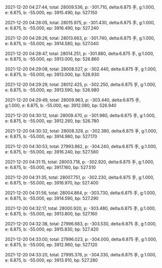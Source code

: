 2021-12-20 04:27:44, total: 28009.536, p: -301.710, delta:6.875 手, g:1.000, e: 6.875, b: -55.000, ep: 3915.490, bp: 527.150

2021-12-20 04:28:05, total: 28015.975, p: -301.430, delta:6.875 手, g:1.000, e: 6.875, b: -55.000, ep: 3916.490, bp: 527.240

2021-12-20 04:28:26, total: 28013.663, p: -301.740, delta:6.875 手, g:1.000, e: 6.875, b: -55.000, ep: 3914.580, bp: 527.040

2021-12-20 04:28:47, total: 28014.251, p: -301.880, delta:6.875 手, g:1.000, e: 6.875, b: -55.000, ep: 3913.000, bp: 526.860

2021-12-20 04:29:08, total: 28008.527, p: -302.440, delta:6.875 手, g:1.000, e: 6.875, b: -55.000, ep: 3913.000, bp: 526.930

2021-12-20 04:29:29, total: 28012.425, p: -302.250, delta:6.875 手, g:1.000, e: 6.875, b: -55.000, ep: 3913.590, bp: 526.980

2021-12-20 04:29:49, total: 28009.963, p: -303.440, delta:6.875 手, g:1.000, e: 6.875, b: -55.000, ep: 3912.080, bp: 526.940

2021-12-20 04:30:12, total: 28009.470, p: -301.980, delta:6.875 手, g:1.000, e: 6.875, b: -55.000, ep: 3912.260, bp: 526.780

2021-12-20 04:30:32, total: 28008.328, p: -302.380, delta:6.875 手, g:1.000, e: 6.875, b: -55.000, ep: 3914.980, bp: 527.170

2021-12-20 04:30:53, total: 27993.862, p: -304.240, delta:6.875 手, g:1.000, e: 6.875, b: -55.000, ep: 3916.240, bp: 527.560

2021-12-20 04:31:15, total: 28003.718, p: -302.920, delta:6.875 手, g:1.000, e: 6.875, b: -55.000, ep: 3917.160, bp: 527.510

2021-12-20 04:31:35, total: 28007.751, p: -302.230, delta:6.875 手, g:1.000, e: 6.875, b: -55.000, ep: 3916.970, bp: 527.400

2021-12-20 04:31:56, total: 28004.864, p: -303.730, delta:6.875 手, g:1.000, e: 6.875, b: -55.000, ep: 3914.590, bp: 527.290

2021-12-20 04:32:17, total: 28000.920, p: -303.480, delta:6.875 手, g:1.000, e: 6.875, b: -55.000, ep: 3913.800, bp: 527.160

2021-12-20 04:32:38, total: 27996.683, p: -303.530, delta:6.875 手, g:1.000, e: 6.875, b: -55.000, ep: 3915.830, bp: 527.420

2021-12-20 04:33:00, total: 27996.023, p: -304.000, delta:6.875 手, g:1.000, e: 6.875, b: -55.000, ep: 3912.960, bp: 527.120

2021-12-20 04:33:20, total: 27995.376, p: -304.330, delta:6.875 手, g:1.000, e: 6.875, b: -55.000, ep: 3913.910, bp: 527.280